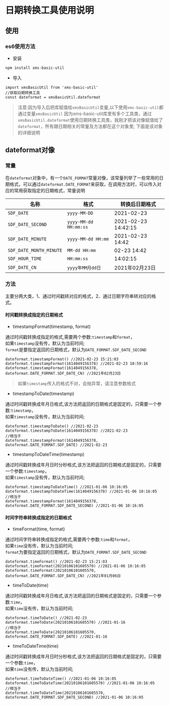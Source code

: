 # 日期转换工具使用说明

## 使用
### es6使用方法
- 安装
```
npm install xms-basic-util
```
- 导入
```
import xmsBasicUtil from 'xms-basic-util'
//获取日期转换工具
const dateformat = xmsBasicUtil.dateformat
```
>注意:因为导入后把库赋值给`xmsBasicUtil`变量,以下使用`xms-basic-util`都通过变量`xmsBasicUtil`
>因为xms-basic-util库里有多个工具类，通过`xmsBasicUtil.dateformat`使用日期转换工具类，我刚才把该对像赋值给了`dateformat`，所有跟日期相关的常量及方法都在这个对象里;
>下面是该对象的详细说明

## dateformat对像
### 常量
在`dateformat`对象中，有一个`DATE_FORMAT`常量对像，该常量列举了一些常用的日期格式，可以通过`dateformat.DATE_FORMAT`来获取，在调用方法时，可以传入对应的常用获取指定的日期格式，常量说明

| 名称              | 格式                           | 转换后日期格式                  |
| ----------------- | ------------------------------ | ------------------------ |
| `SDF_DATE`         | `yyyy-MM-DD`     | 2021-02-23 |
| `SDF_DATE_SECOND`       | `yyyy-MM-dd HH:mm:ss`                       | 2021-02-23 14:42:15 |
| `SDF_DATE_MINUTE` | `yyyy-MM-dd HH:mm`                   | 2021-02-23 14:42 |
| `SDF_DATE_MONTH_MINUTE`      | `MM-dd HH:mm`                  | 02-23 14:42 |
| `SDF_HOUR_TIME`        | `HH:mm:ss`                 | 14:02:15            |
| `SDF_DATE_CN`        | `yyyy年MM月dd日`           | 2021年02月23日   |
### 方法
主要分两大类，1、通过时间戳转对应的格式，2、通过日期字符串转对应的格式。
#### 时间戳转换成指定的日期格式
- timestampFormat(timestamp, format)

通过时间戳转换成指定的格式,需要两个参数:`timestamp`和`format`，<br/>
如果`timestamp`没有传，默认为当前时间;<br/> 
`format`是要指定返回的日期格式，默认为`DATE_FORMAT.SDF_DATE_SECOND`
```
dateformat.timestampFormat() //2021-02-23 15:21:03
dateformat.timestampFormat(1614049156378) //2021-02-23 10:59:16
dateformat.timestampFormat(1614049156378, dateformat.DATE_FORMAT.SDF_DATE_CN) //2021年02月23日
```
>如果`timestamp`传入的格式不对，会抛异常，请注意参数格式</font>

- timestampToDate(timestamp)

通过时间戳转换成年月日格式,该方法把返回的日期格式是固定的，只需要一个参数:`timestamp`，<br/>
如果`timestamp`没有传，默认为当前时间;
```
dateformat.timestampToDate() //2021-02-23
dateformat.timestampToDate(1614049156378) //2021-02-23
//相当于
dateformat.timestampFormat(1614049156378, dateformat.DATE_FORMAT.SDF_DATE) //2021-02-23
```

- timestampToDateTime(timestamp)

通过时间戳转换成年月日时分秒格式,该方法把返回的日期格式是固定的，只需要一个参数:`timestamp`，<br/>
如果`timestamp`没有传，默认为当前时间;
```
dateformat.timestampToDateTime() //2021-01-06 10:16:05
dateformat.timestampToDateTime(1614049156378) //2021-01-06 10:16:05
//相当于
dateformat.timestampFormat(1614049156378, dateformat.DATE_FORMAT.SDF_DATE_SECOND) //2021-01-06 10:16:05
```
#### 时间字符串转换成指定的日期格式
- timeFormat(time, format)

通过时间字符串转换成指定的格式,需要两个参数:`time`和`format`，<br/>
如果`time`没有传，默认为当前时间;<br/> 
`format`为要指定返回的日期格式，默认为`DATE_FORMAT.SDF_DATE_SECOND`
```
dateformat.timeFormat() //2021-02-23 15:21:03
dateformat.timeFormat(20210106101605570) //2021-01-06 10:16:05
dateformat.timeFormat(20210106101605570, dateformat.DATE_FORMAT.SDF_DATE_CN) //2021年01月06日
```

- timeToDate(time)

通过时间戳转换成年月日格式,该方法把返回的日期格式是固定的，只需要一个参数:`time`，<br/>
如果`time`没有传，默认为当前时间;
```
dateformat.timeToDate() //2021-02-23
dateformat.timeToDate(20210106101605570) //2021-01-16
//相当于
dateformat.timeToDate(20210106101605570, dateformat.DATE_FORMAT.SDF_DATE) //2021-01-16
```

- timeToDateTime(time)

通过时间戳转换成年月日时分秒格式,该方法把返回的日期格式是固定的，只需要一个参数:`time`，<br/>
如果`time`没有传，默认为当前时间;
```
dateformat.timeToDateTime() //2021-01-06 10:16:05
dateformat.timeToDateTime(20210106101605570) //2021-01-06 10:16:05
//相当于
dateformat.timeToDateTime(20210106101605570, dateformat.DATE_FORMAT.SDF_DATE_SECOND) //2021-01-06 10:16:05
```